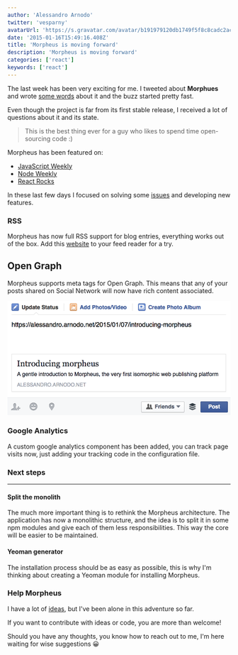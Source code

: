 ```yaml
---
author: 'Alessandro Arnodo'
twitter: 'vesparny'
avatarUrl: 'https://s.gravatar.com/avatar/b191979120db1749f5f8c8cadc2ac4a9?s=24'
date: '2015-01-16T15:49:16.408Z'
title: 'Morpheus is moving forward'
description: 'Morpheus is moving forward'
categories: ['react']
keywords: ['react']
---
```


The last week has been very exciting for me.
I tweeted about **Morphues** and wrote [some words](https://arnodo.net/2015/01/07/introducing-morpheus) about it and the buzz started pretty fast.

Even though the project is far from its first stable release, I received a lot of questions about it and its state.

> This is the best thing ever for a guy who likes to spend time open-sourcing code :)

Morpheus has been featured on:

- [JavaScript Weekly](http://javascriptweekly.com/issues/214)
- [Node Weekly](http://nodeweekly.com/issues/68)
- [React Rocks](http://react.rocks/example/morpheus)

In these last few days I focused on solving some [issues](https://github.com/vesparny/morpheus/issues?q=is%3Aissue+is%3Aclosed) and developing new features.

### RSS

Morpheus has now full RSS support for blog entries, everything works out of the box. Add this [website](https://arnodo.net/rss/) to your feed reader for a try.

## Open Graph

Morpheus supports meta tags for Open Graph.
This means that any of your posts shared on Social Network will now have rich content associated.

![Open graph](screenshot.png)

### Google Analytics

A custom google analytics component has been added, you can track page visits now, just adding your tracking code in the configuration file.

### Next steps

---

#### Split the monolith

The much more important thing is to rethink the Morpheus architecture.
The application has now a monolithic structure, and the idea is to split it in some npm modules and give each of them less responsibilities.
This way the core will be easier to be maintained.

#### Yeoman generator

The installation process should be as easy as possible, this is why I'm thinking about creating a Yeoman module for installing Morpheus.

### Help Morpheus

I have a lot of [ideas](https://github.com/vesparny/morpheus/issues), but I've been alone in this adventure so far.

If you want to contribute with ideas or code, you are more than welcome!

Should you have any thoughts, you know how to reach out to me, I'm here waiting for wise suggestions 😀

